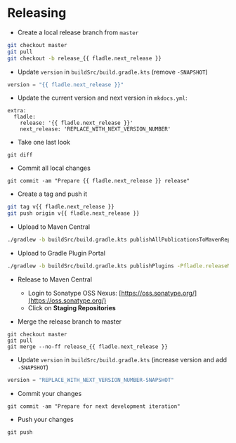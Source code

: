 # Releasing

* Create a local release branch from `master`
```bash
git checkout master
git pull
git checkout -b release_{{ fladle.next_release }}
```

* Update `version` in `buildSrc/build.gradle.kts` (remove `-SNAPSHOT`)
```kotlin
version = "{{ fladle.next_release }}"
```

* Update the current version and next version in `mkdocs.yml`:
```
extra:
  fladle:
    release: '{{ fladle.next_release }}'
    next_release: 'REPLACE_WITH_NEXT_VERSION_NUMBER'
```

* Take one last look
```
git diff
```

* Commit all local changes
```
git commit -am "Prepare {{ fladle.next_release }} release"
```

* Create a tag and push it
```bash
git tag v{{ fladle.next_release }}
git push origin v{{ fladle.next_release }}
```

* Upload to Maven Central
``` bash
./gradlew -b buildSrc/build.gradle.kts publishAllPublicationsToMavenRepository -Pfladle.releaseMode -Dorg.gradle.internal.publish.checksums.insecure=true
```
* Upload to Gradle Plugin Portal
```bash
./gradlew -b buildSrc/build.gradle.kts publishPlugins -Pfladle.releaseMode -Dorg.gradle.internal.publish.checksums.insecure=true
```

* Release to Maven Central
    * Login to Sonatype OSS Nexus: [https://oss.sonatype.org/](https://oss.sonatype.org/)
    * Click on **Staging Repositories**

* Merge the release branch to master
```
git checkout master
git pull
git merge --no-ff release_{{ fladle.next_release }}
```
* Update `version` in `buildSrc/build.gradle.kts` (increase version and add `-SNAPSHOT`)
```kotlin
version = "REPLACE_WITH_NEXT_VERSION_NUMBER-SNAPSHOT"
```

* Commit your changes
```
git commit -am "Prepare for next development iteration"
```

* Push your changes
```
git push
```
